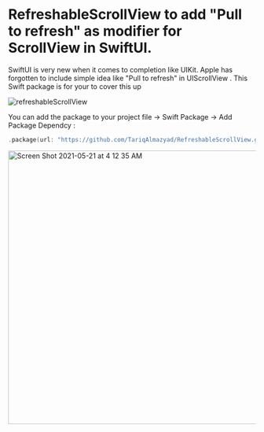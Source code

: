 # RefreshableScrollView to add "Pull to refresh" as modifier for ScrollView in SwiftUI.

SwiftUI is very new when it comes to completion like UIKit. Apple has forgotten to include simple idea like "Pull to refresh" in UIScrollView . 
This Swift package is for your to cover this up

![refreshableScrollView](https://user-images.githubusercontent.com/34104180/119067744-618cc280-b9eb-11eb-9066-8364f54bddb4.gif)


You can add the package to your project file -> Swift Package -> Add Package Dependcy :

```swift
.package(url: "https://github.com/TariqAlmazyad/RefreshableScrollView.git")
```

<img width="556" alt="Screen Shot 2021-05-21 at 4 12 35 AM" src="https://user-images.githubusercontent.com/34104180/119067445-cbf13300-b9ea-11eb-81c1-e0c9ab276330.png">
